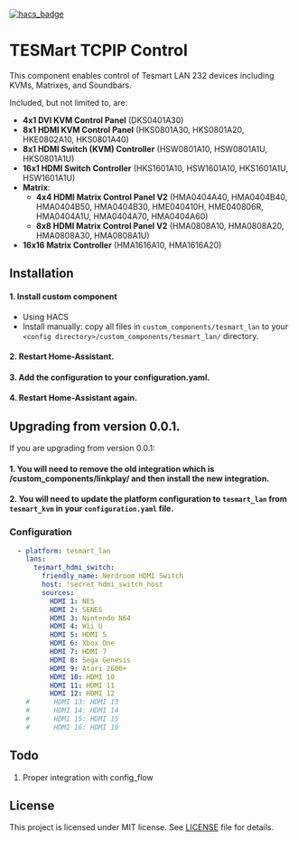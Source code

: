 [![hacs_badge](https://img.shields.io/badge/HACS-Custom-41BDF5.svg?style=for-the-badge)](https://github.com/hacs/integration)

# TESMart TCPIP Control

This component enables control of Tesmart LAN 232 devices including KVMs, Matrixes, and Soundbars.

Included, but not limited to, are:

- **4x1 DVI KVM Control Panel** (DKS0401A30)
- **8x1 HDMI KVM Control Panel** (HKS0801A30, HKS0801A20, HKE0802A10, HKS0801A40)
- **8x1 HDMI Switch (KVM) Controller** (HSW0801A10, HSW0801A1U, HKS0801A1U)
- **16x1 HDMI Switch Controller** (HKS1601A10, HSW1601A10, HKS1601A1U, HSW1601A1U)
- **Matrix**:
  - **4x4 HDMI Matrix Control Panel V2** (HMA0404A40, HMA0404B40, HMA0404B50, HMA0404B30, HME040410H, HME040806R, HMA0404A1U, HMA0404A70, HMA0404A60)
  - **8x8 HDMI Matrix Control Panel V2** (HMA0808A10, HMA0808A20, HMA0808A30, HMA0808A1U)
- **16x16 Matrix Controller** (HMA1616A10, HMA1616A20)

## Installation

#### 1. Install custom component
 - Using HACS
 - Install manually: copy all files in `custom_components/tesmart_lan` to your `<config directory>/custom_components/tesmart_lan/` directory.

#### 2. Restart Home-Assistant.
#### 3. Add the configuration to your configuration.yaml.
#### 4. Restart Home-Assistant again.

## Upgrading from version 0.0.1.

If you are upgrading from version 0.0.1:
#### 1. You will need to remove the old integration which is /custom_components/linkplay/ and then install the new integration.
#### 2. You will need to update the platform configuration to `tesmart_lan` from `tesmart_kvm` in your `configuration.yaml` file.

### Configuration

```yaml
  - platform: tesmart_lan
    lans:
      tesmart_hdmi_switch:
        friendly_name: Nerdroom HDMI Switch
        host: !secret hdmi_switch_host
        sources:
          HDMI 1: NES
          HDMI 2: SENES
          HDMI 3: Nintendo N64
          HDMI 4: Wii U
          HDMI 5: HDMI 5
          HDMI 6: Xbox One
          HDMI 7: HDMI 7
          HDMI 8: Sega Genesis
          HDMI 9: Atari 2600+
          HDMI 10: HDMI 10
          HDMI 11: HDMI 11
          HDMI 12: HDMI 12
    #      HDMI 13: HDMI 13
    #      HDMI 14: HDMI 14
    #      HDMI 15: HDMI 15
    #      HDMI 16: HDMI 16

```

## Todo

1. Proper integration with config_flow

## License

This project is licensed under MIT license. See [LICENSE](LICENSE) file for details.